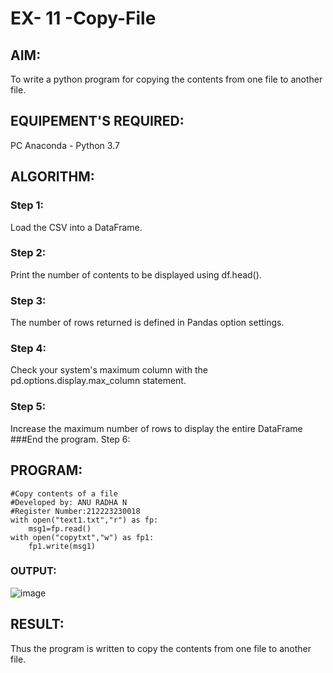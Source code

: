 # EX- 11 -Copy-File
## AIM:
To write a python program for copying the contents from one file to another file.
## EQUIPEMENT'S REQUIRED: 
PC
Anaconda - Python 3.7
## ALGORITHM: 
### Step 1:
Load the CSV into a DataFrame.
### Step 2: 
 Print the number of contents to be displayed using df.head().
### Step 3: 
The number of rows returned is defined in Pandas option settings.
### Step 4:  
Check your system's maximum column with the pd.options.display.max_column statement.
### Step 5: 
Increase the maximum number of rows to display the entire DataFrame
###End the program. Step 6: 

## PROGRAM:
```
#Copy contents of a file 
#Developed by: ANU RADHA N
#Register Number:212223230018
with open("text1.txt","r") as fp:
    msg1=fp.read()
with open("copytxt","w") as fp1:
    fp1.write(msg1)

```
### OUTPUT:
![image](https://github.com/ANU23000217/Copy-File/assets/139117108/b28936b7-cd36-4058-927e-8da4b25195c1)



## RESULT:
Thus the program is written to copy the contents from one file to another file.
